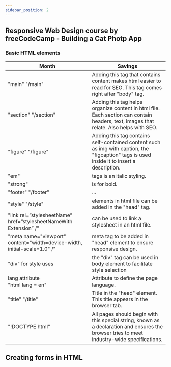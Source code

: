 ```yaml
---
sidebar_position: 2
---
```


##  Responsive Web Design course by freeCodeCamp - Building a Cat Photp App

### Basic HTML elements

| Month    | Savings |
| -------- | ------- |
| "main" "/main"  | Adding this tag that contains content makes html easier to read for SEO. This tag comes right after "body" tag.    |
| "section" "/section" | Adding this tag helps organize content in html file. Each section can contain headers, text, images that relate. Also helps with SEO.     |
| "figure" "/figure"    | Adding this tag contains self-contained content such as img with caption, the "figcaption" tags is used inside it to insert a description.    |
| "em"    | tags is an italic styling.   |
| "strong"    | is for bold.    |
| "footer" "/footer"    | ...   |
| "style" "/style"    | elements in html file can be added in the "head" tag.   |
| "link rel=”stylesheetName” href=”stylesheetNameWith Extension” /"     | can be used to link a stylesheet in an html file.    |
| "meta name="viewport" content="width=device-width, initial-scale=1.0" /"    | meta tag to be added in "head" element to ensure responsive design.    |
| "div" for style uses    | the "div" tag  can be used in body element to facilitate style selection|
|lang attribute </br>"html lang = en"|Attribute to define the page language.    |
| "title" "/title"    | Title in the "head" element. This title appears in the browser tab.   |
| "!DOCTYPE html"    | All pages should begin with this special string, known as a declaration and ensures the browser tries to meet industry-wide specifications.    |


## Creating forms in HTML
